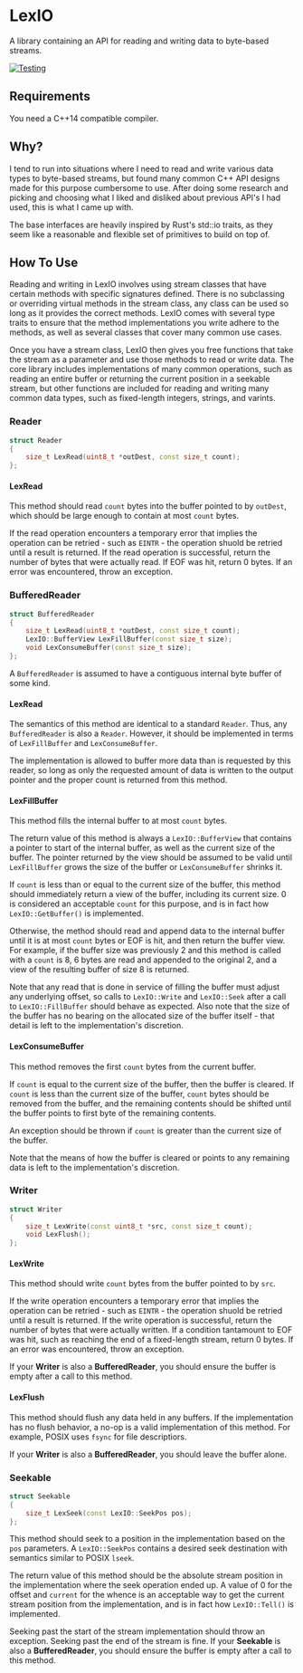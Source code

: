 LexIO
=====
A library containing an API for reading and writing data to byte-based streams.

[![Testing](https://github.com/AlexMax/lexio/actions/workflows/cpp20.yml/badge.svg)](https://github.com/AlexMax/lexio/actions/workflows/cpp20.yml)

Requirements
------------
You need a C++14 compatible compiler.

Why?
----
I tend to run into situations where I need to read and write various data types to byte-based streams, but found many common C++ API designs made for this purpose cumbersome to use.  After doing some research and picking and choosing what I liked and disliked about previous API's I had used, this is what I came up with.

The base interfaces are heavily inspired by Rust's std::io traits, as they seem like a reasonable and flexible set of primitives to build on top of.

How To Use
----------
Reading and writing in LexIO involves using stream classes that have certain methods with specific signatures defined.  There is no subclassing or overriding virtual methods in the stream class, any class can be used so long as it provides the correct methods.  LexIO comes with several type traits to ensure that the method implementations you write adhere to the methods, as well as several classes that cover many common use cases.

Once you have a stream class, LexIO then gives you free functions that take the stream as a parameter and use those methods to read or write data.  The core library includes implementations of many common operations, such as reading an entire buffer or returning the current position in a seekable stream, but other functions are included for reading and writing many common data types, such as fixed-length integers, strings, and varints.

### Reader

```cpp
struct Reader
{
    size_t LexRead(uint8_t *outDest, const size_t count);
};
```

#### LexRead

This method should read `count` bytes into the buffer pointed to by `outDest`, which should be large enough to contain at most `count` bytes.

If the read operation encounters a temporary error that implies the operation can be retried - such as `EINTR` - the operation shuold be retried until a result is returned.  If the read operation is successful, return the number of bytes that were actually read.  If EOF was hit, return 0 bytes.  If an error was encountered, throw an exception.

### BufferedReader

```cpp
struct BufferedReader
{
    size_t LexRead(uint8_t *outDest, const size_t count);
    LexIO::BufferView LexFillBuffer(const size_t size);
    void LexConsumeBuffer(const size_t size);
};
```

A `BufferedReader` is assumed to have a contiguous internal byte buffer of some kind. 

#### LexRead

The semantics of this method are identical to a standard `Reader`.  Thus, any `BufferedReader` is also a `Reader`.  However, it should be implemented in terms of `LexFillBuffer` and `LexConsumeBuffer`.

The implementation is allowed to buffer more data than is requested by this reader, so long as only the requested amount of data is written to the output pointer and the proper count is returned from this method.

#### LexFillBuffer

This method fills the internal buffer to at most `count` bytes.

The return value of this method is always a `LexIO::BufferView` that contains a pointer to start of the internal buffer, as well as the current size of the buffer.  The pointer returned by the view should be assumed to be valid until `LexFillBuffer` grows the size of the buffer or `LexConsumeBuffer` shrinks it.

If `count` is less than or equal to the current size of the buffer, this method should immediately return a view of the buffer, including its current size.  0 is considered an acceptable `count` for this purpose, and is in fact how `LexIO::GetBuffer()` is implemented.

Otherwise, the method should read and append data to the internal buffer until it is at most `count` bytes or EOF is hit, and then return the buffer view.  For example, if the buffer size was previously 2 and this method is called with a `count` is 8, 6 bytes are read and appended to the original 2, and a view of the resulting buffer of size 8 is returned.

Note that any read that is done in service of filling the buffer must adjust any underlying offset, so calls to `LexIO::Write` and `LexIO::Seek` after a call to `LexIO::FillBuffer` should behave as expected.  Also note that the size of the buffer has no bearing on the allocated size of the buffer itself - that detail is left to the implementation's discretion.

#### LexConsumeBuffer

This method removes the first `count` bytes from the current buffer.

If `count` is equal to the current size of the buffer, then the buffer is cleared.  If `count` is less than the current size of the buffer, `count` bytes should be removed from the buffer, and the remaining contents should be shifted until the buffer points to first byte of the remaining contents.

An exception should be thrown if `count` is greater than the current size of the buffer.

Note that the means of how the buffer is cleared or points to any remaining data is left to the implementation's discretion.

### Writer

```cpp
struct Writer
{
    size_t LexWrite(const uint8_t *src, const size_t count);
    void LexFlush();
};
```

#### LexWrite

This method should write `count` bytes from the buffer pointed to by `src`.

If the write operation encounters a temporary error that implies the operation can be retried - such as `EINTR` - the operation shuold be retried until a result is returned.  If the write operation is successful, return the number of bytes that were actually written.  If a condition tantamount to EOF was hit, such as reaching the end of a fixed-length stream, return 0 bytes.  If an error was encountered, throw an exception.

If your **Writer** is also a **BufferedReader**, you should ensure the buffer is empty after a call to this method.

#### LexFlush

This method should flush any data held in any buffers.  If the implementation has no flush behavior, a no-op is a valid implementation of this method.  For example, POSIX uses `fsync` for file descriptiors.

If your **Writer** is also a **BufferedReader**, you should leave the buffer alone.

### Seekable

```cpp
struct Seekable
{
    size_t LexSeek(const LexIO::SeekPos pos);
};
```

This method should seek to a position in the implementation based on the `pos` parameters.  A `LexIO::SeekPos` contains a desired seek destination with semantics similar to POSIX `lseek`.

The return value of this method should be the absolute stream position in the implementation where the seek operation ended up.  A value of 0 for the offset and `current` for the whence is an acceptable way to get the current stream position from the implementation, and is in fact how `LexIO::Tell()` is implemented.

Seeking past the start of the stream implementation should throw an exception.  Seeking past the end of the stream is fine.  If your **Seekable** is also a **BufferedReader**, you should ensure the buffer is empty after a call to this method.
